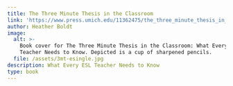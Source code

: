 ```yaml
---
title: The Three Minute Thesis in the Classroom
link: 'https://www.press.umich.edu/11362475/the_three_minute_thesis_in_the_classroom'
author: Heather Boldt
image:
  alt: >-
    Book cover for The Three Minute Thesis in the Classroom: What Every ESL
    Teacher Needs to Know. Depicted is a cup of sharpened pencils.
  file: /assets/3mt-esingle.jpg
description: What Every ESL Teacher Needs to Know
type: book
---
```


